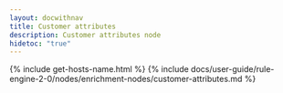 ```yaml
---
layout: docwithnav
title: Customer attributes
description: Customer attributes node
hidetoc: "true"
---
```


{% include get-hosts-name.html %}
{% include docs/user-guide/rule-engine-2-0/nodes/enrichment-nodes/customer-attributes.md %}
